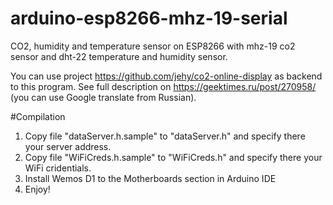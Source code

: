 # arduino-esp8266-mhz-19-serial
CO2, humidity and temperature sensor on ESP8266 with mhz-19 co2 sensor and dht-22 temperature and humidity sensor.

You can use project https://github.com/jehy/co2-online-display as backend to this program.
See full description on https://geektimes.ru/post/270958/ (you can use Google translate from Russian).

#Compilation
1. Copy file "dataServer.h.sample" to "dataServer.h" and specify there your server address.
2. Copy file "WiFiCreds.h.sample" to "WiFiCreds.h" and specify there your WiFi cridentials.
3. Install Wemos D1 to the Motherboards section in Arduino IDE
4. Enjoy!
